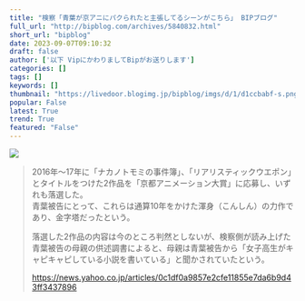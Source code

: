 ```yaml
---
title: "検察「青葉が京アニにパクられたと主張してるシーンがこちら」 BIPブログ"
full_url: "http://bipblog.com/archives/5840832.html"
short_url: "bipblog"
date: 2023-09-07T09:10:32
draft: false
author: ['以下 VipにかわりましてBipがお送りします']
categories: []
tags: []
keywords: []
thumbnail: "https://livedoor.blogimg.jp/bipblog/imgs/d/1/d1ccbabf-s.png"
popular: False
latest: True
trend: True
featured: "False"
---
```


![](https://livedoor.blogimg.jp/bipblog/imgs/d/1/d1ccbabf-s.png)

<blockquote><p class="ent_body_p ent_kyocho "> 2016年～17年に「ナカノトモミの事件簿」、「リアリスティックウエポン」とタイトルをつけた2作品を「京都アニメーション大賞」に応募し、いずれも落選した。<br> 青葉被告にとって、これらは通算10年をかけた渾身（こんしん）の力作であり、金字塔だったという。</p> <p class="ent_body_p ent_kyocho">落選した2作品の内容は今のところ判然としないが、検察側が読み上げた青葉被告の母親の供述調書によると、母親は青葉被告から「女子高生がキャピキャピしている小説を書いている」と聞かされていたという。</p> <p class="ent_body_p ent_kyocho"><a href="https://news.yahoo.co.jp/articles/0c1df0a9857e2cfe11855e7da6b9d43ff3437896" target="_blank">https://news.yahoo.co.jp/articles/0c1df0a9857e2cfe11855e7da6b9d43ff3437896</a> </p></blockquote>
